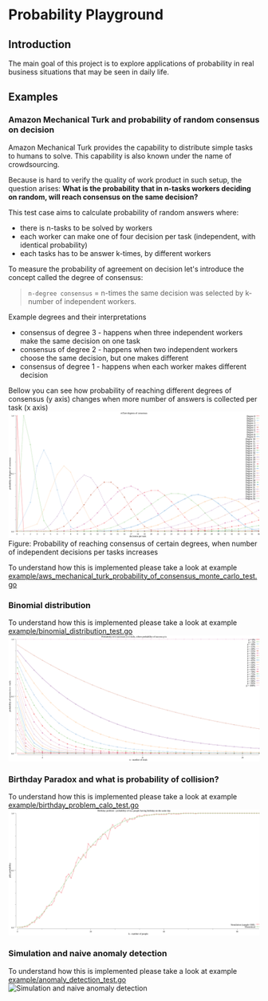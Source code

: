 # Probability Playground
## Introduction
The main goal of this project is to explore applications of probability in real business situations that may be seen in daily life.

## Examples 
### Amazon Mechanical Turk and probability of random consensus on decision
Amazon Mechanical Turk provides the capability to distribute simple tasks to humans to solve. 
This capability is also known under the name of crowdsourcing. 

Because is hard to verify the quality of work product in such setup, the question arises: 
**What is the probability that in n-tasks workers deciding on random, will reach consensus on the same decision?**

This test case aims to calculate probability of random answers where:
- there is n-tasks to be solved by workers
- each worker can make one of four decision per task (independent, with identical probability)
- each tasks has to be answer k-times, by different workers

To measure the probability of agreement on decision let's introduce the concept called the degree of consensus:

> `n-degree consensus` = n-times the same decision was selected by k-number of independent workers. 

Example degrees and their interpretations
- consensus of degree 3 - happens when three independent workers make the same decision on one task
- consensus of degree 2 - happens when two independent workers choose the same decision, but one makes different
- consensus of degree 1 - happens when each worker makes different decision

Bellow you can see how probability of reaching different degrees of consensus (y axis) changes when more number of answers is collected per task (x axis)
![Probability of reaching consensus in AWS mTurk](./example/aws_mechanical_turk_probability_of_consensus_monte_carlo_test.png)
Figure: Probability of reaching consensus of certain degrees, when number of independent decisions per tasks increases

To understand how this is implemented please take a look at example [example/aws_mechanical_turk_probability_of_consensus_monte_carlo_test.go](example/aws_mechanical_turk_probability_of_consensus_monte_carlo_test.go)

### Binomial distribution
To understand how this is implemented please take a look at example [example/binomial_distribution_test.go](example/binomial_distribution_test.go)
![Binomial distribution](./example/binomial_distribution_test.png)

### Birthday Paradox and what is probability of collision?
To understand how this is implemented please take a look at example [example/birthday_problem_calo_test.go](example/birthday_problem_calo_test.go)
![Birthday Paradox and what is probability of collision?](./example/birthday_problem_calo_test.png)

### Simulation and naive anomaly detection
To understand how this is implemented please take a look at example [example/anomaly_detection_test.go](example/anomaly_detection_test.go)
![Simulation and naive anomaly detection](./example/anomaly_detecion_test.png)

